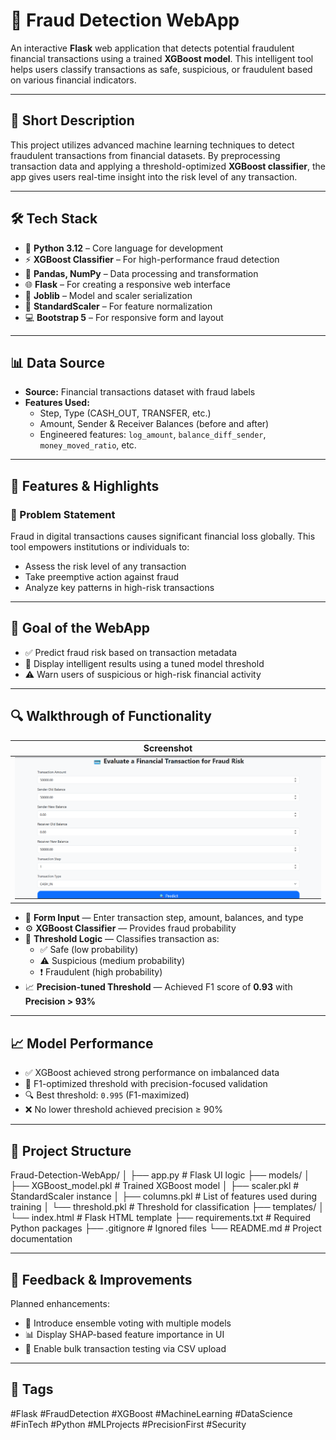 # 🔐 Fraud Detection WebApp

An interactive **Flask** web application that detects potential fraudulent financial transactions using a trained **XGBoost model**. This intelligent tool helps users classify transactions as safe, suspicious, or fraudulent based on various financial indicators.

---

## 📄 Short Description

This project utilizes advanced machine learning techniques to detect fraudulent transactions from financial datasets. By preprocessing transaction data and applying a threshold-optimized **XGBoost classifier**, the app gives users real-time insight into the risk level of any transaction.

---

## 🛠️ Tech Stack

- 🐍 **Python 3.12** – Core language for development  
- ⚡ **XGBoost Classifier** – For high-performance fraud detection  
- 🧪 **Pandas, NumPy** – Data processing and transformation  
- 🌐 **Flask** – For creating a responsive web interface  
- 🧠 **Joblib** – Model and scaler serialization  
- 🔢 **StandardScaler** – For feature normalization  
- 💻 **Bootstrap 5** – For responsive form and layout  

---

## 📊 Data Source

- **Source:** Financial transactions dataset with fraud labels  
- **Features Used:**
  - Step, Type (CASH_OUT, TRANSFER, etc.)
  - Amount, Sender & Receiver Balances (before and after)
  - Engineered features: `log_amount`, `balance_diff_sender`, `money_moved_ratio`, etc.

---

## 🚀 Features & Highlights

### 📌 Problem Statement

Fraud in digital transactions causes significant financial loss globally. This tool empowers institutions or individuals to:

- Assess the risk level of any transaction  
- Take preemptive action against fraud  
- Analyze key patterns in high-risk transactions  

---

## 🎯 Goal of the WebApp

- ✅ Predict fraud risk based on transaction metadata  
- 🧠 Display intelligent results using a tuned model threshold  
- ⚠️ Warn users of suspicious or high-risk financial activity  

---

## 🔍 Walkthrough of Functionality

| Screenshot |
|------------|
| ![WebApp Screenshot](https://github.com/utkarsh2035/Fraud_Detection_Using-_Flask/blob/main/Fraud_Detection.png) |

- 🧾 **Form Input** — Enter transaction step, amount, balances, and type  
- ⚙️ **XGBoost Classifier** — Provides fraud probability  
- 🎯 **Threshold Logic** — Classifies transaction as:
  - ✅ Safe (low probability)
  - ⚠️ Suspicious (medium probability)
  - ❗ Fraudulent (high probability)
- 📈 **Precision-tuned Threshold** — Achieved F1 score of **0.93** with **Precision > 93%**

---

## 📈 Model Performance

- ✅ XGBoost achieved strong performance on imbalanced data  
- 🎯 F1-optimized threshold with precision-focused validation  
- 🔍 Best threshold: `0.995` (F1-maximized)  
- ❌ No lower threshold achieved precision ≥ 90%  

---

## 📁 Project Structure

Fraud-Detection-WebApp/
│
├── app.py # Flask UI logic
├── models/
│   ├── XGBoost_model.pkl # Trained XGBoost model
│   ├── scaler.pkl # StandardScaler instance
│   ├── columns.pkl # List of features used during training
│   └── threshold.pkl # Threshold for classification
├── templates/
│   └── index.html # Flask HTML template
├── requirements.txt # Required Python packages
├── .gitignore # Ignored files
└── README.md # Project documentation

---

## 💬 Feedback & Improvements

Planned enhancements:

- 🧠 Introduce ensemble voting with multiple models  
- 📊 Display SHAP-based feature importance in UI  
- 🔄 Enable bulk transaction testing via CSV upload  

---

## 🔖 Tags

#Flask #FraudDetection #XGBoost #MachineLearning #DataScience #FinTech #Python #MLProjects #PrecisionFirst #Security

